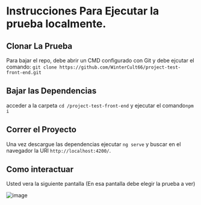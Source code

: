 # Instrucciones Para Ejecutar la prueba localmente.

## Clonar La Prueba

Para bajar el repo, debe abrir un CMD configurado con Git y debe ejcutar el comando: `git clone https://github.com/WinterCult66/project-test-front-end.git`

## Bajar las Dependencias

acceder a la carpeta `cd /project-test-front-end`
y ejecutar el comando`npm i`

## Correr el Proyecto

Una vez descargue las dependencias ejecutar `ng serve` y buscar en el navegador la URl `http://localhost:4200/`.

## Como interactuar 

Usted vera la siguiente pantalla (En esa pantalla debe elegir la prueba a ver)

![image](https://user-images.githubusercontent.com/29932654/121846591-d979a000-ccac-11eb-9051-a5ecf2d73501.png)
